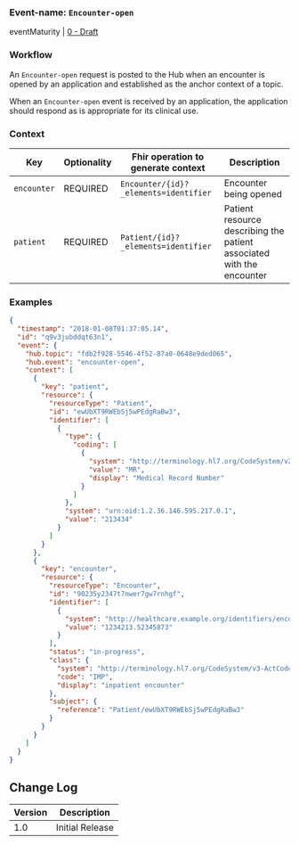 ### Event-name: `Encounter-open`

eventMaturity | [0 - Draft](3-1-EventMaturityModel.html)

### Workflow

An `Encounter-open` request is posted to the Hub when an encounter is opened by an application and established as the anchor context of a topic.

When an `Encounter-open` event is received by an application, the application should respond as is appropriate for its clinical use.

### Context

Key | Optionality | Fhir operation to generate context | Description
----- | -------- | ---- | ---- 
`encounter` | REQUIRED | `Encounter/{id}?_elements=identifier	` | Encounter being opened
`patient` | REQUIRED | `Patient/{id}?_elements=identifier` | Patient resource describing the patient associated with the encounter

### Examples

```json
{
  "timestamp": "2018-01-08T01:37:05.14",
  "id": "q9v3jubddqt63n1",
  "event": {
    "hub.topic": "fdb2f928-5546-4f52-87a0-0648e9ded065",
    "hub.event": "encounter-open",
    "context": [
      {
        "key": "patient",
        "resource": {
          "resourceType": "Patient",
          "id": "ewUbXT9RWEbSj5wPEdgRaBw3",
          "identifier": [
            {
              "type": {
                "coding": [
                  {
                    "system": "http://terminology.hl7.org/CodeSystem/v2-0203",
                    "value": "MR",
                    "display": "Medical Record Number"
                  }
                ]
              },
              "system": "urn:oid:1.2.36.146.595.217.0.1",
              "value": "213434"
            }
          ]
        }
      },
      {
        "key": "encounter",
        "resource": {
          "resourceType": "Encounter",
          "id": "90235y2347t7nwer7gw7rnhgf",
          "identifier": [
            {
              "system": "http://healthcare.example.org/identifiers/encounter",
              "value": "1234213.52345873"
            }
          ],
          "status": "in-progress",
          "class": {
            "system": "http://terminology.hl7.org/CodeSystem/v3-ActCode",
            "code": "IMP",
            "display": "inpatient encounter"
          },
          "subject": {
            "reference": "Patient/ewUbXT9RWEbSj5wPEdgRaBw3"
          }
        }
      }
    ]
  }
}
```

## Change Log

Version | Description
---- | ----
1.0 | Initial Release
